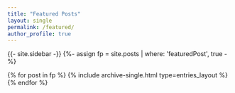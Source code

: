 ```yaml
---
title: "Featured Posts"
layout: single
permalink: /featured/
author_profile: true
---
```

{{- site.sidebar -}}
{%- assign fp = site.posts | where: 'featuredPost', true -%}
<div class="entries-{{ entries_layout }}">
      {% for post in fp %}
        {% include archive-single.html type=entries_layout %}
      {% endfor %}
</div>